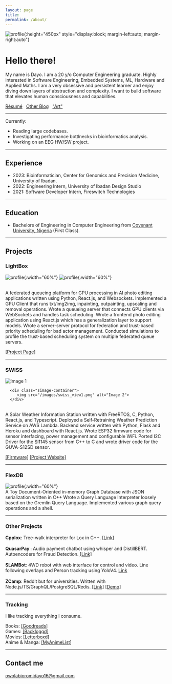 ```yaml
---
layout: page
title: 
permalink: /about/
---
```




<!-- ![profile](/images/im1.jpg){:height="300px"}  -->
![profile](/images/nprof.jpg){:height="450px" style="display:block; margin-left:auto; margin-right:auto"}



# Hello there!

My name is Dayo. I am a 20 y/o Computer Engineering graduate. Highly interested in Software Engineering, Embedded Systems, ML, Hardware and Applied Maths. I am a very obsessive and persistent learner and enjoy diving down layers of abstraction and complexity. I want to build software that elevates human consciousness and capabilities.

[Résumé](/resume.pdf) &nbsp;  [Other Blog](https://halfassed.substack.com/archive?sort=new) &nbsp; ["Art"](https://voidptr420.artstation.com/albums/7865451)
<br/>

    
***
Currently:
* Reading large codebases.
* Investigating performance bottlnecks in bioinformatics analysis.
* Working on an EEG HW/SW project.


***
## Experience
* 2023: Bioinformatician, Center for Genomics and Precision Medicine, University of Ibadan.
* 2022: Engineering Intern, University of Ibadan Design Studio
* 2021: Software Developer Intern, Fireswitch Technologies

***
    
## Education
* Bachelors of Engineering in Computer Engineering from [Covenant University, Nigeria](https://covenantuniversity.edu.ng/) (First Class).

***
## Projects

### LightBox
 
   ![profile](/images/lightbox.png){:width="60%"}
   ![profile](/images/lightbox2.png){:width="60%"}
   

<br/>
   A federated queueing platform for GPU processing in AI photo editing applications written using Python, React.js, and Websockets. Implemented a GPU Client that runs txt/img2img, inpainting, outpainting, upscaling and removal operations. Wrote a queueing server that connects GPU clients via WebSockets and handles task scheduling. Wrote a frontend photo editing application using React.js which has a generalization layer to support models. Wrote a server-server protocol for federation and trust-based priority scheduling for bad actor management. Conducted simulations to profile the trust-based scheduling system on multiple federated queue servers.

   [[Project Page]](https://github.com/LightBox-Fed/)


***

### SWISS

   <!-- ![profile](/images/swiss.jpg){:width="60%"} -->

   <div class="simage-grid">
      <div class="simage-container">
         <img src="/images/swiss.jpg" alt="Image 1">
      </div>
      
      <div class="simage-container">
         <img src="/images/swiss_view1.png" alt="Image 2">
      </div>

   </div>
<br/>
A Solar Weather Information Station written with FreeRTOS, C, Python, React.js, and Typescript. Deployed a Self-Retraining Weather Prediction Service on AWS Lambda. Backend service written with Python, Flask and Heroku and dashboard with React.js. Wrote ESP32 firmware code for sensor interfacing, power management and configurable WiFi. Ported I2C Driver for the Si1145 sensor from C++ to C and wrote driver code for the GUVA-S12SD sensor.

   [[Firmware]](https://github.com/owolabioromidayo/swiss_firm) [[Project Website]](https://sites.google.com/view/swiss-uidesign/home)


***
### FlexDB

   ![profile](/images/flexdb.png){:width="60%"}
<br/>
A Toy Document-Oriented in-memory Graph Database with JSON serialization written in C++ 
Wrote a Query Language Interpreter loosely based on the Gremlin Query Language. 
Implemented various graph query operations and a shell.

***
### Other Projects

<b>Cpplox</b>: Tree-walk interpreter for Lox in C++. [[Link]](https://github.com/owolabioromidayo/cpplox)
<br/>
<br/>
<b>QuasarPay </b>: Audio payment chatbot using whisper and DistillBERT. Autoencoders for Fraud Detection. [[Link]](https://github.com/QuasarPay)
<br/>
<br/>
<b>SLAMBot</b>: 4WD robot with web interface for control and video. Line following overlays and Person tracking using YoloV4. [Link](https://github.com/owolabioromidayo/SLAMBot) 
<br/>
<br/>
<b>ZCamp</b>: Reddit but for universities. Written with Node.js/TS/GraphQL/PostgreSQL/Redis. [[Link]](https://github.com/zcamp-inc) [[Demo]](https://youtu.be/5iQ9Wb5UmXk)

***
### Tracking

I like tracking everything I consume.

Books: [[Goodreads]](https://www.goodreads.com/user/show/92638712-void) 
<br />
Games: [[Backloggd]](https://www.backloggd.com/u/__void__/)
<br />
Movies: [[Letterboxd]](https://letterboxd.com/__void__/) 
<br />
Anime & Manga: [[MyAnimeList]](https://myanimelist.net/profile/__void__)
<br />


***
## Contact me
[owolabioromidayo16@gmail.com](mailto:owolabioromidayo16@gmail.com)
